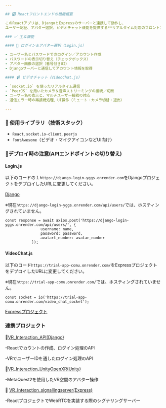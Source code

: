 ```yaml
---

## 🎛 Reactフロントエンドの機能概要

このReactアプリは、DjangoとExpressのサーバーと連携して動作し、  
ユーザー認証、アバター選択、ビデオチャット機能を提供する**リアルタイム対応のフロントエンドUI**です。

### ✅ 主な機能

#### 🔐 ログイン＆アバター選択（Login.js）

- ユーザー名とパスワードでのログイン／アカウント作成
- パスワードの表示切り替え（チェックボックス）
- アバター画像の選択（番号付きUI）
- Djangoサーバーと通信してアカウント情報を取得

#### 📹 ビデオチャット（VideoChat.js）

- `socket.io` を使ったリアルタイム通信
- `PeerJS` を用いたカメラ＆音声ストリーミングの接続／切断
- ユーザー名の表示と、マルチユーザー接続の対応
- 通信エラー時の再接続処理、UI操作（ミュート・カメラ切替・退出）

---
```


### 🔧 使用ライブラリ（技術スタック）

- `React`, `socket.io-client`, `peerjs`
- `FontAwesome`（ビデオ・マイクアイコンなどUI向け）

### 🔧デプロイ時の注意(APIエンドポイントの切り替え)

#### Login.js

以下のコードの１```https://django-login-yggs.onrender.com```をDjangoプロジェクトをデプロイしたURLに変更してください。　

[Django](https://github.com/NK-kimiya/VR_Interaction_API)　

※現在```https://django-login-yggs.onrender.com/api/users/```では、ホスティングされていません。

```
const response = await axios.post('https://django-login-yggs.onrender.com/api/users/', {
                username: name,
                password: password,
                avatart_number: avatar_number
            });
```

#### VideoChat.js 

以下のコード```https://trial-app-comu.onrender.com/```をExpressプロジェクトをデプロイしたURLに変更してください。　

※現在```https://trial-app-comu.onrender.com/```では、ホスティングされていません。
```
const socket = io('https://trial-app-comu.onrender.com/video_chat_socket');
```

[Expressプロジェクト](https://github.com/NK-kimiya/VR_Interaction_signallingserver)　

### 連携プロジェクト

📁[VR_Interaction_API(Django)](https://github.com/NK-kimiya/VR_Interaction_API)　

-Reactでカウントの作成、ログイン処理のAPI　

-VRでユーザーIDを通したログイン処理のAPI　

📁[VR_Interaction_UnityOpenXR(Unity)](https://github.com/NK-kimiya/VR_Interaction_UnityOpenXR)　

-MetaQuest2を使用したVR空間のアバター操作　

📁 [VR_Interaction_signallingserver(Express)](https://github.com/NK-kimiya/VR_Interaction_signallingserver)　　

-ReactプロジェクトでWebRTCを実装する際のシグナリングサーバー
